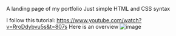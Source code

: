 A landing page of my portfolio
Just simple HTML and CSS syntax

I follow this tutorial: https://www.youtube.com/watch?v=RroDdybvu5s&t=807s
Here is an overview
![image](https://github.com/user-attachments/assets/f819c19d-9c48-4d3b-ac91-4b8306a4fef9)
